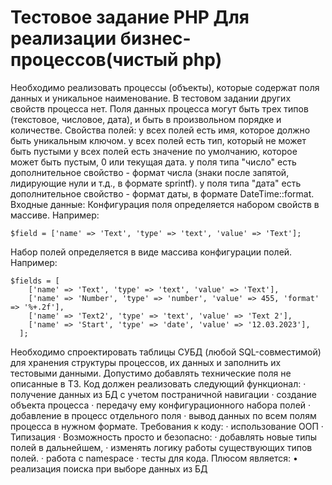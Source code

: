 # Тестовое задание PHP Для реализации бизнес-процессов(чистый php)
Необходимо реализовать процессы (объекты), которые содержат поля данных и 
уникальное наименование. В тестовом задании других свойств процесса нет. 
Поля данных процесса могут быть трех типов (текстовое, числовое, дата), и быть в
произвольном порядке и количестве. Свойства полей: у всех полей есть имя, которое
должно быть уникальным ключом. у всех полей есть тип, который не может быть пустыми 
у всех полей есть значение по умолчанию, которое может быть пустым, 0 или текущая
дата. у поля типа "число" есть дополнительное свойство - формат числа 
(знаки после запятой, лидирующие нули и т.д., в формате sprintf). 
у поля типа "дата" есть дополнительное свойство - формат даты, в формате 
DateTime::format. Входные данные: Конфигурация поля определяется набором 
свойств в массиве. Например: 
```
$field = ['name' => 'Text', 'type' => 'text', 'value' => 'Text'];
```
Набор полей определяется в виде массива конфигурации полей. Например: 
```
$fields = [ 
    ['name' => 'Text', 'type' => 'text', 'value' => 'Text'], 
    ['name' => 'Number', 'type' => 'number', 'value' => 455, 'format' => '%+.2f'], 
    ['name' => 'Text2', 'type' => 'text', 'value' => 'Text 2'], 
    ['name' => 'Start', 'type' => 'date', 'value' => '12.03.2023'],
  ]; 
  ```
Необходимо спроектировать таблицы СУБД  (любой SQL-совместимой) для хранения структуры процессов, их данных и заполнить их тестовыми данными. Допустимо добавлять технические поля не описанные в ТЗ. Код должен реализовать следующий функционал: ·	получение данных из БД с учетом постраничной навигации ·	создание объекта процесса ·	передачу ему конфигурационного набора полей ·	добавление в процесс отдельного поля ·	вывод данных по всем полям процесса в нужном формате. Требования к коду: ·	использование ООП ·	Типизация ·	Возможность просто и безопасно: ·	добавлять новые типы полей в дальнейшем, ·	изменять логику работы существующих типов полей. ·	работа с namespace ·	тесты для кода. Плюсом является: •	реализация поиска при выборе данных из БД



